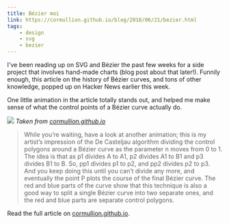```yaml
---
title: Bézier moi
link: https://cormullion.github.io/blog/2018/06/21/bezier.html
tags:
    - design
    - svg
    - bezier
---
```


I've been reading up on SVG and Bézier the past few weeks for a side project that involves hand-made charts (blog post about that later!). Funnily enough, this article on the history of Bézier curves, and tons of other knowledge, popped up on Hacker News earlier this week.

One little animation in the article totally stands out, and helped me make sense of what the control points of a Bézier curve actually do.

![](/media/bezier-moi.gif)
*Taken from [cormullion.github.io](https://cormullion.github.io/blog/2018/06/21/bezier.html)*

> While you’re waiting, have a look at another animation; this is my artist’s impression of the De Casteljau algorithm dividing the control polygons around a Bézier curve as the parameter n moves from 0 to 1. The idea is that as p1 divides A to A1, p2 divides A1 to B1 and p3 divides B1 to B. So, pp1 divides p1 to p2, and pp2 divides p2 to p3. And you keep doing this until you can’t divide any more, and eventually the point P plots the course of the final Bézier curve. The red and blue parts of the curve show that this technique is also a good way to split a single Bézier curve into two separate ones, and the red and blue parts are separate control polygons.

Read the full article on [cormullion.github.io](https://cormullion.github.io/blog/2018/06/21/bezier.html).
